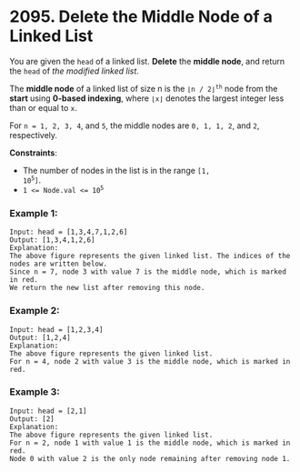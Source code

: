 # 2095. Delete the Middle Node of a Linked List

You are given the `head` of a linked list. **Delete** the **middle node**, and return the `head` of *the modified linked list*.

The **middle node** of a linked list of size n is the <code>⌊n / 2⌋<sup>th</sup></code> node from the **start** using **0-based indexing**, where `⌊x⌋` denotes the largest integer less than or equal to `x`.

For `n = 1, 2, 3, 4`, and `5`, the middle nodes are `0, 1, 1, 2`, and `2`, respectively.

**Constraints**:

- The number of nodes in the list is in the range <code>[1, 10<sup>5</sup>]</code>.
- <code>1 <= Node.val <= 10<sup>5</sup></code>

### Example 1:
```
Input: head = [1,3,4,7,1,2,6]
Output: [1,3,4,1,2,6]
Explanation:
The above figure represents the given linked list. The indices of the nodes are written below.
Since n = 7, node 3 with value 7 is the middle node, which is marked in red.
We return the new list after removing this node. 
```

### Example 2:
```
Input: head = [1,2,3,4]
Output: [1,2,4]
Explanation:
The above figure represents the given linked list.
For n = 4, node 2 with value 3 is the middle node, which is marked in red.
```

### Example 3:
```
Input: head = [2,1]
Output: [2]
Explanation:
The above figure represents the given linked list.
For n = 2, node 1 with value 1 is the middle node, which is marked in red.
Node 0 with value 2 is the only node remaining after removing node 1.
```
